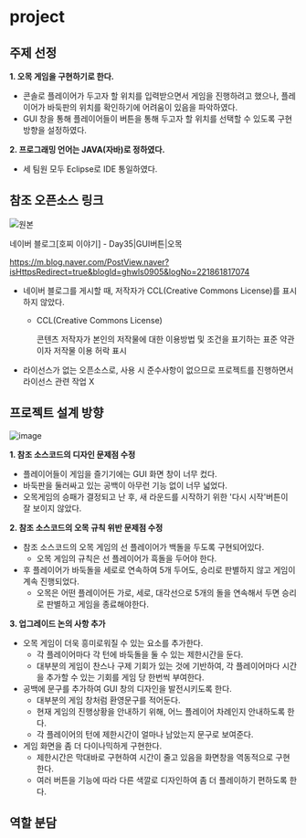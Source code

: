 # project


## 주제 선정
 **1. 오목 게임을 구현하기로 한다.**
  - 콘솔로 플레이어가 두고자 할 위치를 입력받으면서 게임을 진행하려고 했으나,
    플레이어가 바둑판의 위치를 확인하기에 어려움이 있음을 파악하였다.
  - GUI 창을 통해 플레이어들이 버튼을 통해 두고자 할 위치를 선택할 수 있도록 구현 방향을 설정하였다.
 
 **2. 프로그래밍 언어는 JAVA(자바)로 정하였다.**
  - 세 팀원 모두 Eclipse로 IDE 통일하였다.

## 참조 오픈소스 링크 
 ![원본](https://user-images.githubusercontent.com/114565551/205815948-27804b1d-84a3-47ad-815b-d0593be744aa.png)
 
 네이버 블로그[호찌 이야기] - Day35|GUI버튼|오목
 
 https://m.blog.naver.com/PostView.naver?isHttpsRedirect=true&blogId=ghwls0905&logNo=221861817074 
  - 네이버 블로그를 게시할 때, 저작자가 CCL(Creative Commons License)를 표시하지 않았다.
    + CCL(Creative Commons License)
     
       콘텐츠 저작자가 본인의 저작물에 대한 이용방법 및 조건을 표기하는 표준 약관이자 저작물 이용 허락 표시
  - 라이선스가 없는 오픈소스로, 사용 시 준수사항이 없으므로 프로젝트를 진행하면서 라이선스 관련 작업 X

## 프로젝트 설계 방향
 ![image](https://user-images.githubusercontent.com/114565551/205819176-abcb704d-3605-434c-b9c1-24c1fb1e89a5.png)
 
 **1. 참조 소스코드의 디자인 문제점 수정**
   - 플레이어들이 게임을 즐기기에는 GUI 화면 창이 너무 컸다.
   - 바둑판을 둘러싸고 있는 공백이 아무런 기능 없이 너무 넓었다.
   - 오목게임의 승패가 결정되고 난 후, 새 라운드를 시작하기 위한 '다시 시작'버튼이 잘 보이지 않았다.

**2. 참조 소스코드의 오목 규칙 위반 문제점 수정**
   - 참조 소스코드의 오목 게임의 선 플레이어가 백돌을 두도록 구현되어있다.
     + 오목 게임의 규칙은 선 플레이어가 흑돌을 두어야 한다.
   - 후 플레이어가 바둑돌을 세로로 연속하여 5개 두어도, 승리로 판별하지 않고 게임이 계속 진행되었다.
     + 오목은 어떤 플레이어든 가로, 세로, 대각선으로 5개의 돌을 연속해서 두면 승리로 판별하고 게임을 종료해야한다.
 
 **3. 업그레이드 논의 사항 추가**
   - 오목 게임이 더욱 흥미로워질 수 있는 요소를 추가한다.
     + 각 플레이어마다 각 턴에 바둑돌을 둘 수 있는 제한시간을 둔다.
     + 대부분의 게임이 찬스나 구제 기회가 있는 것에 기반하여,
       각 플레이어마다 시간을 추가할 수 있는 기회를 게임 당 한번씩 부여한다.
   - 공백에 문구를 추가하여 GUI 창의 디자인을 발전시키도록 한다.
     + 대부분의 게임 창처럼 환영문구를 적어둔다.
     + 현재 게임의 진행상황을 안내하기 위해, 어느 플레이어 차례인지 안내하도록 한다.
     + 각 플레이어의 턴에 제한시간이 얼마나 남았는지 문구로 보여준다.
   - 게임 화면을 좀 더 다이나믹하게 구현한다.
     + 제한시간은 막대바로 구현하여 시간이 줄고 있음을 화면창을 역동적으로 구현한다.
     + 여러 버튼을 기능에 따라 다른 색깔로 디자인하여 좀 더 플레이하기 편하도록 한다.


## 역할 분담
